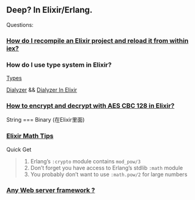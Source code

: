 ## Deep? In Elixir/Erlang.

Questions: 

### [How do I recompile an Elixir project and reload it from within iex?](https://stackoverflow.com/questions/36490089/how-do-i-recompile-an-elixir-project-and-reload-it-from-within-iex)

### How do I use type system in Elixir?

[Types](https://github.com/elixir-lang/elixir/blob/master/lib/elixir/pages/Typespecs.md)

[Dialyzer](http://www.erlang.org/doc/man/dialyzer.html) && [Dialyzer In Elixir](https://github.com/jeremyjh/dialyxir)

### [How to encrypt and decrypt with AES CBC 128 in Elixir?](https://stackoverflow.com/questions/37629194/how-to-encrypt-and-decrypt-with-aes-cbc-128-in-elixir)

String === Binary (在Elixir里面)



### [Elixir Math Tips](http://awochna.com/2017/04/02/elixir-math.html)

Quick Get

> 1. Erlang’s `:crypto` module contains `mod_pow/3`
> 2. Don’t forget you have access to Erlang’s stdlib `:math` module
> 3. You probably don’t want to use `:math.pow/2` for large numbers



### [Any Web server framework ?](https://hexdocs.pm/plug/Plug.Conn.html#summary)

